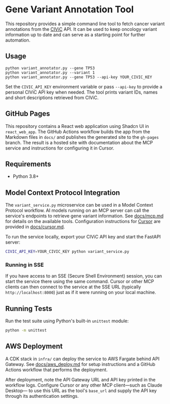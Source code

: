 # Gene Variant Annotation Tool

This repository provides a simple command line tool to fetch cancer variant annotations from the [CIViC](https://civicdb.org/) API.
It can be used to keep oncology variant information up to date and can serve as a starting point for further automation.

## Usage

```
python variant_annotator.py --gene TP53
python variant_annotator.py --variant 1
python variant_annotator.py --gene TP53 --api-key YOUR_CIVIC_KEY
```

Set the `CIVIC_API_KEY` environment variable or pass `--api-key` to provide a
personal CIViC API key when needed. The tool prints variant IDs, names and
short descriptions retrieved from CIViC.

## GitHub Pages

This repository contains a React web application using Shadcn UI in `react_web_app`.
The GitHub Actions workflow builds the app from the Markdown files in `docs/` and
publishes the generated site to the `gh-pages` branch. The result is a hosted
site with documentation about the MCP service and instructions for configuring
it in Cursor.

## Requirements

- Python 3.8+

## Model Context Protocol Integration

The `variant_service.py` microservice can be used in a Model Context Protocol
workflow. AI models running on an MCP server can call the service's endpoints to
retrieve gene variant information. See [docs/mcp.md](docs/mcp.md) for details on
 the available tools. Configuration instructions for [Cursor](https://github.com/getcursor/cursor) are provided in [docs/cursor.md](docs/cursor.md).

To run the service locally, export your CIViC API key and start the FastAPI server:

```bash
CIVIC_API_KEY=YOUR_CIVIC_KEY python variant_service.py
```

### Running in SSE

If you have access to an SSE (Secure Shell Environment) session, you can start
the service there using the same command. Cursor or other MCP clients can then
connect to the service at the SSE URL (typically `http://localhost:8000`) just
as if it were running on your local machine.

## Running Tests

Run the test suite using Python's built-in `unittest` module:

```bash
python -m unittest
```


## AWS Deployment

A CDK stack in `infra/` can deploy the service to AWS Fargate behind API Gateway. See [docs/aws_deploy.md](docs/aws_deploy.md) for setup instructions and a GitHub Actions workflow that performs the deployment.

After deployment, note the API Gateway URL and API key printed in the workflow
logs. Configure Cursor or any other MCP client&mdash;such as Claude Desktop&mdash;
to use this URL as the tool's `base_url` and supply the API key through its
authentication settings.

